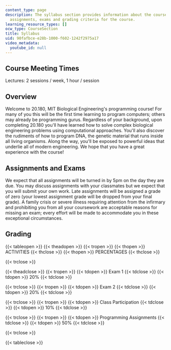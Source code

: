 ```yaml
---
content_type: page
description: The syllabus section provides information about the course overview,
  assignments, exams and grading criteria for the course.
learning_resource_types: []
ocw_type: CourseSection
title: Syllabus
uid: 90fafbce-e28b-1000-f602-1242f2975a17
video_metadata:
  youtube_id: null
---
```


Course Meeting Times
--------------------

Lectures: 2 sessions / week, 1 hour / session

Overview
--------

Welcome to 20.180, MIT Biological Engineering's programming course! For many of you this will be the first time learning to program computers; others may already be programming gurus. Regardless of your background, upon completing 20.180 you'll have learned how to solve complex biological engineering problems using computational approaches. You'll also discover the rudiments of how to program DNA, the genetic material that runs inside all living organisms. Along the way, you'll be exposed to powerful ideas that underlie all of modern engineering. We hope that you have a great experience with the course!

Assignments and Exams
---------------------

We expect that all assignments will be turned in by 5pm on the day they are due. You may discuss assignments with your classmates but we expect that you will submit your own work. Late assignments will be assigned a grade of zero (your lowest assignment grade will be dropped from your final grade). A family crisis or severe illness requiring attention from the infirmary and prohibiting you from all your coursework are acceptable reasons for missing an exam; every effort will be made to accommodate you in these exceptional circumstances.

Grading
-------

{{< tableopen >}}
{{< theadopen >}}
{{< tropen >}}
{{< thopen >}}
ACTIVITIES
{{< thclose >}}
{{< thopen >}}
PERCENTAGES
{{< thclose >}}

{{< trclose >}}

{{< theadclose >}}
{{< tropen >}}
{{< tdopen >}}
Exam 1
{{< tdclose >}}
{{< tdopen >}}
20%
{{< tdclose >}}

{{< trclose >}}
{{< tropen >}}
{{< tdopen >}}
Exam 2
{{< tdclose >}}
{{< tdopen >}}
20%
{{< tdclose >}}

{{< trclose >}}
{{< tropen >}}
{{< tdopen >}}
Class Participation
{{< tdclose >}}
{{< tdopen >}}
10%
{{< tdclose >}}

{{< trclose >}}
{{< tropen >}}
{{< tdopen >}}
Programming Assignments
{{< tdclose >}}
{{< tdopen >}}
50%
{{< tdclose >}}

{{< trclose >}}

{{< tableclose >}}